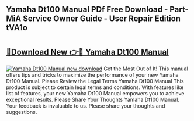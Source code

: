 ## Yamaha Dt100 Manual PDf Free Download - Part-MiA Service Owner Guide - User Repair Edition tVA1o

# <h2><a href="http://bc60408.oget.top/?id=Yamaha+Dt100+Manual">🔗Download New 👉🔴 Yamaha Dt100 Manual</a></h2>

[![Yamaha Dt100 Manual new download](https://i.imgur.com/5g1atiW.png)](http://bc60408.oget.top/?id=Yamaha+Dt100+Manual)
Get the Most Out of It! This manual offers tips and tricks to maximize the performance of your new Yamaha Dt100 Manual. Please Review the Legal Terms Yamaha Dt100 Manual This product is subject to certain legal terms and conditions. With features like list of features, your new Yamaha Dt100 Manual empowers you to achieve exceptional results. Please Share Your Thoughts Yamaha Dt100 Manual. Your feedback is invaluable to us. Please share your thoughts and suggestions.
